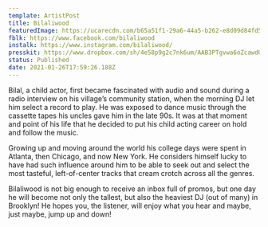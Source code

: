 ```yaml
---
template: ArtistPost
title: Bilaliwood
featuredImage: https://ucarecdn.com/b65a51f1-29a6-44a5-b262-e8d09d84fd5e/-/crop/615x444/0,0/-/preview/
fblk: https://www.facebook.com/bilaliwood
instalk: https://www.instagram.com/bilaliwood/
presskit: https://www.dropbox.com/sh/4e58p9g2c7nk6um/AAB3PTgvwa6oZcawdUAEf633a?dl=0
status: Published
date: 2021-01-26T17:59:26.188Z
---
```

Bilal, a child actor, first became fascinated with audio and sound during a radio interview on his village’s community station, when the morning DJ let him select a record to play. He was exposed to dance music through the cassette tapes his uncles gave him in the late 90s. It was at that moment and point of his life that he decided to put his child acting career on hold and follow the music. 

Growing up and moving around the world his college days were spent in Atlanta, then Chicago, and now New York. He considers himself lucky to have had such influence around him to be able to seek out and select the most tasteful, left-of-center tracks that cream crotch across all the genres. 

Bilaliwood is not big enough to receive an inbox full of promos, but one day he will become not only the tallest, but also the heaviest DJ (out of many) in Brooklyn! He hopes you, the listener, will enjoy what you hear and maybe, just maybe, jump up and down!